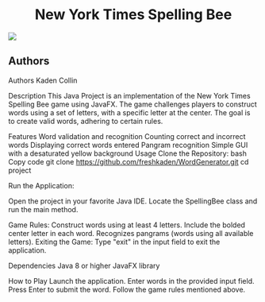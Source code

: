 <h1 align="center">New York Times Spelling Bee</h1>
<img src="https://github.com/freshkaden/WordGenerator/assets/66493708/d9026236-241d-466b-bb20-02766f09caef" />


<h2 align="left">Authors</h2>
Authors
Kaden
Collin


Description
This Java Project is an implementation of the New York Times Spelling Bee game using JavaFX. The game challenges players to construct words using a set of letters, with a specific letter at the center. The goal is to create valid words, adhering to certain rules.

Features
Word validation and recognition
Counting correct and incorrect words
Displaying correct words entered
Pangram recognition
Simple GUI with a desaturated yellow background
Usage
Clone the Repository:
bash
Copy code
git clone https://github.com/freshkaden/WordGenerator.git
cd project

Run the Application:

Open the project in your favorite Java IDE.
Locate the SpellingBee class and run the main method.

Game Rules:
Construct words using at least 4 letters.
Include the bolded center letter in each word.
Recognizes pangrams (words using all available letters).
Exiting the Game:
Type "exit" in the input field to exit the application.

Dependencies
Java 8 or higher
JavaFX library

How to Play
Launch the application.
Enter words in the provided input field.
Press Enter to submit the word.
Follow the game rules mentioned above.







